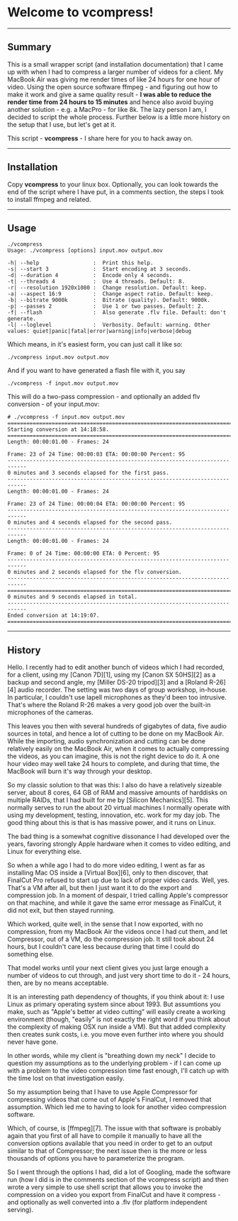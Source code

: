 Welcome to vcompress!
=====================

----------

Summary
---------

This is a small wrapper script (and installation documentation) that I came up with when I had to compress a larger number of videos for a client. My MacBook Air was giving me render times of like 24 hours for one hour of video. Using the open source software ffmpeg - and figuring out how to make it work and give a same quality result - **I was able to reduce the render time from 24 hours to 15 minutes** and hence also avoid buying another solution - e.g. a MacPro - for like 8k. The lazy person I am, I decided to script the whole process. Further below is a little more history on the setup that I use, but let's get at it.


This script - **vcompress** - I share here for you to hack away on.

----------

Installation
---------

Copy **vcompress** to your linux box. Optionally, you can look towards the end of the script where I have put, in a comments section, the steps I took to install ffmpeg and related.

----------

Usage
---------

```
./vcompress
Usage: ./vcompress [options] input.mov output.mov

-h| --help                 :  Print this help.
-s| --start 3              :  Start encoding at 3 seconds.
-d| --duration 4           :  Encode only 4 seconds.
-t| --threads 4            :  Use 4 threads. Default: 8.
-r| --resolution 1920x1080 :  Change resolution. Default: keep.
-a| --aspect 16:9          :  Change aspect ratio. Default: keep.
-b| --bitrate 9000k        :  Bitrate (quality). Default: 9000k.
-p| --passes 2             :  Use 1 or two passes. Default: 2.
-f| --flash                :  Also generate .flv file. Default: don't generate.
-l| --loglevel             :  Verbosity. Default: warning. Other values: quiet|panic|fatal|error|warning|info|verbose|debug
```

Which means, in it's easiest form, you can just call it like so:

```
./vcompress input.mov output.mov
```

And if you want to have generated a flash file with it, you say

```
./vcompress -f input.mov output.mov
```

This will do a two-pass compression - and optionally an added flv conversion - of your input.mov:

```
# ./vcompress -f input.mov output.mov
============================================================================
Starting conversion at 14:18:58.
============================================================================
Length: 00:00:01.00 - Frames: 24 

Frame: 23 of 24 Time: 00:00:03 ETA: 00:00:00 Percent: 95
----------------------------------------------------------------------------
0 minutes and 3 seconds elapsed for the first pass.
----------------------------------------------------------------------------
Length: 00:00:01.00 - Frames: 24 

Frame: 23 of 24 Time: 00:00:04 ETA: 00:00:00 Percent: 95
----------------------------------------------------------------------------
0 minutes and 4 seconds elapsed for the second pass.
----------------------------------------------------------------------------
Length: 00:00:01.00 - Frames: 24 

Frame: 0 of 24 Time: 00:00:00 ETA: 0 Percent: 95
----------------------------------------------------------------------------
0 minutes and 2 seconds elapsed for the flv conversion.
----------------------------------------------------------------------------
============================================================================
0 minutes and 9 seconds elapsed in total.
----------------------------------------------------------------------------
Ended conversion at 14:19:07.
============================================================================
```


----------

History
---------


Hello. I recently had to edit another bunch of videos which I had recorded, for a client, using my [Canon 7D][1], using my [Canon SX 50HS][2] as a backup and second angle, my [Miller DS-20 tripod][3] and a [Roland R-26][4] audio recorder. The setting was two days of group workshop, in-house. In particular, I couldn't use lapell microphones as they'd been too intrusive. That's where the Roland R-26 makes a very good job over the built-in microphones of the cameras.

This leaves you then with several hundreds of gigabytes of data, five audio sources in total, and hence a lot of cutting to be done on my MacBook Air. While the importing, audio synchronization and cutting can be done relatively easily on the MacBook Air, when it comes to actually compressing the videos, as you can imagine, this is not the right device to do it. A one hour video may well take 24 hours to complete, and during that time, the MacBook will burn it's way through your desktop.

So my classic solution to that was this: I also do have a relatively sizeable server, about 8 cores, 64 GB of RAM and massive amounts of harddisks on multiple RAIDs, that I had built for me by [Silicon Mechanics][5]. This normally serves to run the about 20 virtual machines I normally operate with using my development, testing, innovation, etc. work for my day job. The good thing about this is that is has massive power, and it runs on Linux.

The bad thing is a somewhat cognitive dissonance I had developed over the years, favoring strongly Apple hardware when it comes to video editing, and Linux for everything else. 

So when a while ago I had to do more video editing, I went as far as installing Mac OS inside a [Virtual Box][6], only to then discover, that FinalCut Pro refused to start up due to lack of proper video cards. Well, yes. That's a VM after all, but then I just want it to do the export and compression job. In a moment of despair, I tried calling Apple's compressor on that machine, and while it gave the same error message as FinalCut, it did not exit, but then stayed running.

Which worked, quite well, in the sense that I now exported, with no compression, from my MacBook Air the videos once I had cut them, and let Compressor, out of a VM, do the compression job. It still took about 24 hours, but I couldn't care less because during that time I could do something else.

That model works until your next client gives you just large enough a number of videos to cut through, and just very short time to do it - 24 hours, then, are by no means acceptable.

It is an interesting path dependency of thoughts, if you think about it: I use Linux as primary operating system since about 1993. But assumtions you make, such as "Apple's better at video cutting" will easily create a working environment (though, "easily" is not exactly the right word if you think about the complexity of making OSX run inside a VM). But that added complexity then creates sunk costs, i.e. you move even further into where you should never have gone.

In other words, while my client is "breathing down my neck" I decide to question my assumptions as to the underlying problem - if I can come up with a problem to the video compression time fast enough, I'll catch up with the time lost on that investigation easily.

So my assumption being that I have to use Apple Compressor for compressing videos that come out of Apple's FinalCut, I removed that assumption. Which led me to having to look for another video compression software.

Which, of course, is [ffmpeg][7]. The issue with that software is probably again that you first of all have to compile it manually to have all the conversion options available that you need in order to get to an output similar to that of Compressor; the next issue then is the more or less thousands of options you have to parameterize the program.

So I went through the options I had, did a lot of Googling, made the software run (how I did is in the comments section of the vcompress script) and then wrote a very simple to use shell script that allows you to invoke the compression on a video you export from FinalCut and have it compress - and optionally as well converted into a .flv (for platform independent serving).

